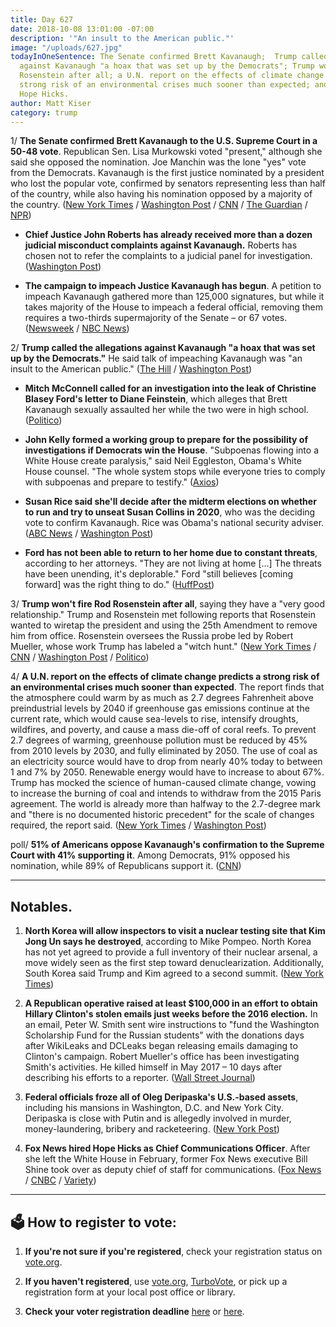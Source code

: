 ```yaml
---
title: Day 627
date: 2018-10-08 13:01:00 -07:00
description: '"An insult to the American public."'
image: "/uploads/627.jpg"
todayInOneSentence: The Senate confirmed Brett Kavanaugh;  Trump called the allegations
  against Kavanaugh "a hoax that was set up by the Democrats"; Trump won't fire Rod
  Rosenstein after all; a U.N. report on the effects of climate change predicts a
  strong risk of an environmental crises much sooner than expected; and Fox News hired
  Hope Hicks.
author: Matt Kiser
category: trump
---
```


1/ **The Senate confirmed Brett Kavanaugh to the U.S. Supreme Court in a 50-48 vote**. Republican Sen. Lisa Murkowski voted "present," although she said she opposed the nomination. Joe Manchin was the lone "yes" vote from the Democrats. Kavanaugh is the first justice nominated by a president who lost the popular vote, confirmed by senators representing less than half of the country, while also having his nomination opposed by a majority of the country. ([New York Times](https://www.nytimes.com/2018/10/06/us/politics/brett-kavanaugh-supreme-court.html) / [Washington Post](https://www.washingtonpost.com/politics/2018/10/06/senators-representing-less-than-half-us-are-about-confirm-nominee-opposed-by-most-americans/) / [CNN](https://www.cnn.com/2018/10/06/politics/kavanaugh-final-confirmation-vote/index.html) / [The Guardian](https://www.theguardian.com/us-news/2018/oct/06/brett-kavanaugh-confirmed-us-supreme-court) / [NPR](https://www.npr.org/2018/10/06/654409999/final-senate-vote-on-kavanaugh-nomination-expected-saturday))

* **Chief Justice John Roberts has already received more than a dozen judicial misconduct complaints against Kavanaugh.** Roberts has chosen not to refer the complaints to a judicial panel for investigation. ([Washington Post](https://www.washingtonpost.com/politics/dc-circuit-sent-complaints-about-kavanaughs-testimony-to-chief-justice-roberts/2018/10/06/c7e7b526-c8d0-11e8-b1ed-1d2d65b86d0c_story.html?utm_term=.9ac2a29fbed3))

* **The campaign to impeach Justice Kavanaugh has begun**. A petition to impeach Kavanaugh gathered more than 125,000 signatures, but while it takes majority of the House to impeach a federal official, removing them requires a two-thirds supermajority of the Senate – or 67 votes. ([Newsweek](https://www.newsweek.com/impeach-kavanaugh-after-official-supreme-court-1156784) / [NBC News](https://www.nbcnews.com/politics/elections/impeaching-kavanaugh-rouses-progressive-democrats-after-confirmation-n917376))

2/ **Trump called the allegations against Kavanaugh "a hoax that was set up by the Democrats."** He said talk of impeaching Kavanaugh was "an insult to the American public." ([The Hill](https://thehill.com/homenews/administration/410408-trump-calls-kavanaugh-allegations-a-hoax-set-up-by-the-democrats) / [Washington Post](https://www.washingtonpost.com/politics/trump-says-calls-to-impeach-kavanaugh-are-an-insult-to-the-american-public/2018/10/08/f3cb244c-cae3-11e8-a3e6-44daa3d35ede_story.html))

* **Mitch McConnell called for an investigation into the leak of Christine Blasey Ford's letter to Diane Feinstein**, which alleges that Brett Kavanaugh sexually assaulted her while the two were in high school. ([Politico](https://www.politico.com/story/2018/10/07/christine-blasey-ford-leak-investigation-880177))

* **John Kelly formed a working group to prepare for the possibility of investigations if Democrats win the House**. "Subpoenas flowing into a White House create paralysis," said Neil Eggleston, Obama's White House counsel. "The whole system stops while everyone tries to comply with subpoenas and prepare to testify." ([Axios](https://www.axios.com/white-house-prepping-trump-democratic-legal-storm-6802dc91-bb27-4e14-86ba-028aab3bd793.html))

* **Susan Rice said she'll decide after the midterm elections on whether to run and try to unseat Susan Collins in 2020**, who was the deciding vote to confirm Kavanaugh. Rice was Obama's national security adviser. ([ABC News](https://abcnews.go.com/Politics/wireStory/susan-rice-2020-challenge-collins-maine-58348163) / [Washington Post](https://www.washingtonpost.com/politics/susan-rice-says-shell-decide-after-midterm-elections-whether-to-challenge-susan-collins-in-2020/2018/10/08/40c17e0c-cae6-11e8-a3e6-44daa3d35ede_story.html))

* **Ford has not been able to return to her home due to constant threats**, according to her attorneys. "They are not living at home \[...\] The threats have been unending, it's deplorable." Ford "still believes \[coming forward\] was the right thing to do." ([HuffPost](https://www.huffingtonpost.com/entry/christine-blasey-ford-home-unending-threats_us_5bbaa112e4b0876eda9f3317))

3/ **Trump won't fire Rod Rosenstein after all**, saying they have a "very good relationship." Trump and Rosenstein met following reports that Rosenstein wanted to wiretap the president and using the 25th Amendment to remove him from office. Rosenstein oversees the Russia probe led by Robert Mueller, whose work Trump has labeled a "witch hunt." ([New York Times](https://www.nytimes.com/2018/10/08/us/politics/rosenstein-trump-travel-florida.html) / [CNN](https://www.cnn.com/2018/10/08/politics/trump-no-plans-to-fire-rosenstein/index.html) / [Washington Post](https://www.washingtonpost.com/politics/rosenstein-to-fly-with-trump-to-florida-on-monday-official-says/2018/10/08/42e105f2-caed-11e8-a3e6-44daa3d35ede_story.html) / [Politico](https://www.politico.com/story/2018/10/08/rosenstein-trump-travel-880973))

4/ **A U.N. report on the effects of climate change predicts a strong risk of an environmental crises much sooner than expected**. The report finds that the atmosphere could warm by as much as 2.7 degrees Fahrenheit above preindustrial levels by 2040 if greenhouse gas emissions continue at the current rate, which would cause sea-levels to rise, intensify droughts, wildfires, and poverty, and cause a mass die-off of coral reefs. To prevent 2.7 degrees of warming, greenhouse pollution must be reduced by 45% from 2010 levels by 2030, and fully eliminated by 2050. The use of coal as an electricity source would have to drop from nearly 40% today to between 1 and 7% by 2050. Renewable energy would have to increase to about 67%. Trump has mocked the science of human-caused climate change, vowing to increase the burning of coal and intends to withdraw from the 2015 Paris agreement. The world is already more than halfway to the 2.7-degree mark and "there is no documented historic precedent" for the scale of changes required, the report said. ([New York Times](https://www.nytimes.com/2018/10/07/climate/ipcc-climate-report-2040.html) / [Washington Post](https://www.washingtonpost.com/energy-environment/2018/10/08/world-has-only-years-get-climate-change-under-control-un-scientists-say/))

poll/ **51% of Americans oppose Kavanaugh's confirmation to the Supreme Court with 41% supporting it**. Among Democrats, 91% opposed his nomination, while 89% of Republicans support it. ([CNN](https://www.cnn.com/2018/10/08/politics/cnn-poll-kavanaugh-confirmation/index.html))

---

## Notables.

1. **North Korea will allow inspectors to visit a nuclear testing site that Kim Jong Un says he destroyed**, according to Mike Pompeo. North Korea has not yet agreed to provide a full inventory of their nuclear arsenal, a move widely seen as the first step toward denuclearization. Additionally, South Korea said Trump and Kim agreed to a second summit. ([New York Times](https://www.nytimes.com/2018/10/07/world/asia/pompeo-north-korea-visit.html))

2. **A Republican operative raised at least $100,000 in an effort to obtain Hillary Clinton's stolen emails just weeks before the 2016 election.** In an email, Peter W. Smith sent wire instructions to "fund the Washington Scholarship Fund for the Russian students" with the donations days after WikiLeaks and DCLeaks began releasing emails damaging to Clinton's campaign. Robert Mueller's office has been investigating Smith's activities. He killed himself in May 2017 – 10 days after describing his efforts to a reporter. ([Wall Street Journal](http://www.wsj.com/articles/gop-operative-secretly-raised-at-least-100-000-in-search-for-clinton-emails-1538913614))

3. **Federal officials froze all of Oleg Deripaska's U.S.-based assets**, including his mansions in Washington, D.C. and New York City. Deripaska is close with Putin and is allegedly involved in murder, money-laundering, bribery and racketeering. ([New York Post](https://nypost.com/2018/10/08/feds-freeze-russian-oligarchs-assets-upper-east-side-mansion/))

4. **Fox News hired Hope Hicks as Chief Communications Officer**. After she left the White House in February, former Fox News executive Bill Shine took over as deputy chief of staff for communications. ([Fox News](https://www.foxnews.com/politics/2018/02/28/hope-hicks-resigning-as-white-house-communications-director.html) / [CNBC](https://www.cnbc.com/2018/10/08/hope-hicks-lands-at-fox-news-as-chief-communications-officer.html) / [Variety](https://variety.com/2018/biz/news/hope-hicks-trump-new-fox-communications-chief-1202972045/))


---

## 🗳 How to register to vote:

1. **If you're not sure if you're registered**, check your registration status on [vote.org](https://www.vote.org/am-i-registered-to-vote/).

2. **If you haven't registered**, use [vote.org](https://www.vote.org/register-to-vote/), [TurboVote](https://turbovote.org/), or pick up a registration form at your local post office or library.

3. **Check your voter registration deadline** [here](https://www.nytimes.com/2018/10/06/us/politics/state-voter-registration-deadlines.html) or [here](https://www.vox.com/policy-and-politics/2018/10/7/17947768/voter-registration-deadline-verify-2018-midterms).